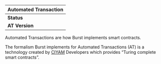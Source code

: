 | Automated Transaction |
|-----------------------|
| **Status**            |
| **AT Version**        |

Automated Transactions are how Burst implements smart contracts.

The formalism Burst implements for Automated Transactions (AT) is a technology created by [CIYAM](http://ciyam.org/at/) Developers which provides “Turing complete smart contracts”.
